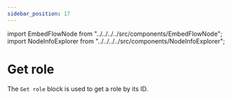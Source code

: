 ```yaml
---
sidebar_position: 17
---
```


import EmbedFlowNode from "../../../../src/components/EmbedFlowNode";
import NodeInfoExplorer from "../../../../src/components/NodeInfoExplorer";

# Get role

<EmbedFlowNode type="action_role_get" />

The `Get role` block is used to get a role by its ID.

<NodeInfoExplorer type="action_role_get" />
